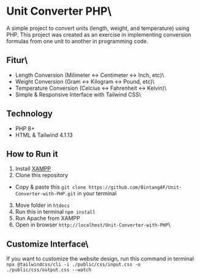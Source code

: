# Unit Converter PHP\
A simple project to convert units (length, weight, and temperature) using PHP.
This project was created as an exercise in implementing conversion formulas from one unit to another in programming code.

## Fitur\
- Length Conversion (Milimeter ↔ Centimeter ↔ Inch, etc)\
- Weight Conversion (Gram ↔ Kilogram ↔ Pound, etc)\
- Temperature Conversion (Celcius ↔ Fahrenheit ↔ Kelvin)\
- Simple & Responsive Interface with Tailwind CSS\

## Technology
- PHP 8+
- HTML & Tailwind 4.1.13

## How to Run it
1. Install [XAMPP](https://www.apachefriends.org/download.html)
2. Clone this repository
  - Copy & paste this `git clone https://github.com/BintangAF/Unit-Converter-with-PHP.git` in your terminal
3. Move folder in `htdocs`
4. Run this in terminal `npm install`
5. Run Apache from XAMPP
6. Open in browser `http://localhost/Unit-Converter-with-PHP`\

## Customize Interface\
If you want to customize the website design, run this command in terminal `npx @tailwindcss/cli -i ./public/css/input.css -o ./public/css/output.css --watch`


